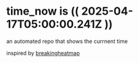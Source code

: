 # time_now is (( 2025-04-17T05:00:00.241Z ))

an automated repo that shows the currnent time

inspired by [breakingheatmap](https://github.com/breakingheatmap/breakingheatmap)